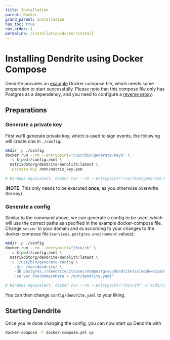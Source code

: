```yaml
---
title: Installation
parent: Docker
grand_parent: Installation
has_toc: true
nav_order: 1
permalink: /installation/docker/install
---
```


# Installing Dendrite using Docker Compose

Dendrite provides an [example](https://github.com/element-hq/dendrite/blob/main/build/docker/docker-compose.yml)
Docker compose file, which needs some preparation to start successfully.
Please note that this compose file only has Postgres as a dependency, and you need to configure
a [reverse proxy](../planning#reverse-proxy).

## Preparations

### Generate a private key

First we'll generate private key, which is used to sign events, the following will create one in `./config`:

```bash
mkdir -p ./config
docker run --rm --entrypoint="/usr/bin/generate-keys" \
  -v $(pwd)/config:/mnt \
  matrixdotorg/dendrite-monolith:latest \
  -private-key /mnt/matrix_key.pem

# Windows equivalent: docker run --rm --entrypoint="/usr/bin/generate-keys" -v %cd%/config:/mnt matrixdotorg/dendrite-monolith:latest -private-key /mnt/matrix_key.pem
```
(**NOTE**: This only needs to be executed **once**, as you otherwise overwrite the key)

### Generate a config

Similar to the command above, we can generate a config to be used, which will use the correct paths
as specified in the example docker-compose file. Change `server` to your domain and `db` according to your changes
to the docker-compose file (`services.postgres.environment` values):

```bash
mkdir -p ./config
docker run --rm --entrypoint="/bin/sh" \
  -v $(pwd)/config:/mnt \
  matrixdotorg/dendrite-monolith:latest \
  -c "/usr/bin/generate-config \
    -dir /var/dendrite/ \
    -db postgres://dendrite:itsasecret@postgres/dendrite?sslmode=disable \
    -server YourDomainHere > /mnt/dendrite.yaml"

# Windows equivalent: docker run --rm --entrypoint="/bin/sh" -v %cd%/config:/mnt matrixdotorg/dendrite-monolith:latest -c "/usr/bin/generate-config -dir /var/dendrite/ -db postgres://dendrite:itsasecret@postgres/dendrite?sslmode=disable -server YourDomainHere > /mnt/dendrite.yaml"
```

You can then change `config/dendrite.yaml` to your liking.

## Starting Dendrite

Once you're done changing the config, you can now start up Dendrite with

```bash
docker-compose -f docker-compose.yml up
```

